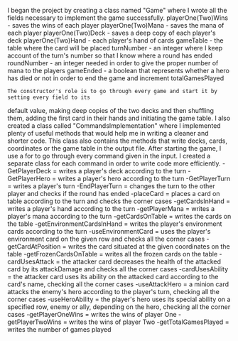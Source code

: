 I began the project by creating a class named "Game" where I wrote all the fields necessary
to implement the game successfully.
playerOne(Two)Wins - saves the wins of each player
playerOne(Two)Mana - saves the mana of each player
playerOne(Two)Deck - saves a deep copy of each player's deck
playerOne(Two)Hand - each player's hand of cards
gameTable - the table where the card will be placed
turnNumber - an integer where I keep account of the turn's number so that I know where a round has ended
roundNumber - an integer needed in order to give the proper number of mana to the players
gameEnded - a boolean that represents whether a hero has died or not in order to end the game and increment totalGamesPlayed

    The constructor's role is to go through every game and start it by setting every field to its 
default value, making deep copies of the two decks and then shuffling them, adding the first card 
in their hands and initiating the game table.
    I also created a class called "CommandsImplementation" where I implemented plenty of useful
methods that would help me in writing a cleaner and shorter code. This class also contains the
methods that write decks, cards, coordinates or the game table in the output file.
    After starting the game, I use a for to go through every command given in the input.
    I created a separate class for each command in order to write code more efficiently.
-GetPlayerDeck = writes a player's deck according to the turn
-GetPlayerHero = writes a player's hero according to the turn
-GetPlayerTurn = writes a player's turn
-EndPlayerTurn = changes the turn to the other player and checks if the round has ended
-placeCard = places a card on table according to the turn and checks the corner cases
-getCardsInHand = writes a player's hand according to the turn
-getPlayerMana = writes a player's mana according to the turn
-getCardsOnTable = writes the cards on the table
-getEnvironmentCardsInHand = writes the player's environment cards according to the turn
-useEnvironmentCard = uses the player's environment card on the given row and checks all the corner cases
-getCardAtPosition = writes the card situated at the given coordinates on the table
-getFrozenCardsOnTable = writes all the frozen cards on the table
-cardUsesAttack = the attacker card decreases the health of the attacked card by its attackDamage and checks all the corner cases
-cardUsesAbility = the attacker card uses its ability on the attacked card according to the card's name, checking all the corner cases
-useAttackHero = a minion card attacks the enemy's hero according to the player's turn, checking all the corner cases
-useHeroAbility = the player's hero uses its special ability on a specified row, enemy or ally, depending on the hero, checking all the corner cases
-getPlayerOneWins = writes the wins of player One
-getPlayerTwoWins = writes the wins of player Two
-getTotalGamesPlayed = writes the number of games played
